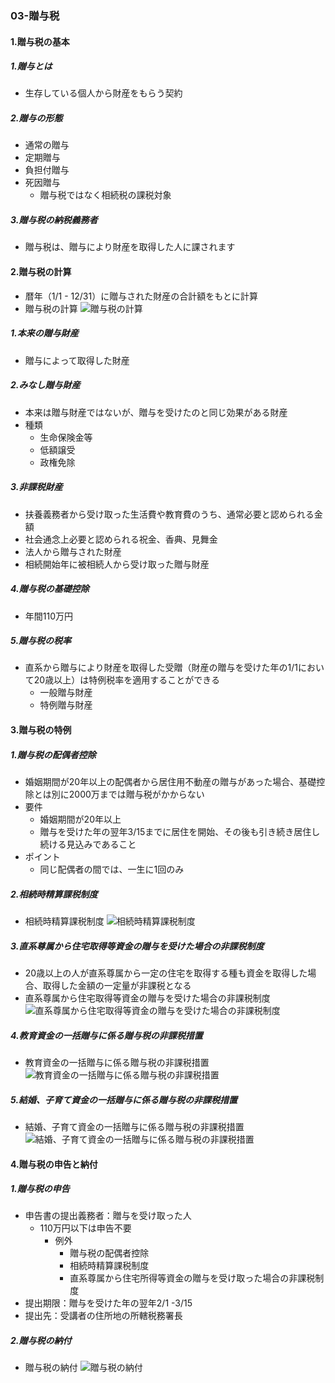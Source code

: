 ### 03-贈与税
#### 1.贈与税の基本
##### 1.贈与とは
  - 生存している個人から財産をもらう契約
##### 2.贈与の形態
  - 通常の贈与
  - 定期贈与
  - 負担付贈与
  - 死因贈与
     - 贈与税ではなく相続税の課税対象
##### 3.贈与税の納税義務者
  - 贈与税は、贈与により財産を取得した人に課されます
#### 2.贈与税の計算
  - 暦年（1/1 - 12/31）に贈与された財産の合計額をもとに計算
  - 贈与税の計算
  ![贈与税の計算](https://fp3.howto.work/contents/wp-content/uploads/post1127_1.png)
##### 1.本来の贈与財産
  - 贈与によって取得した財産
##### 2.みなし贈与財産
  - 本来は贈与財産ではないが、贈与を受けたのと同じ効果がある財産
  - 種類
    - 生命保険金等
    - 低額譲受
    - 政権免除
##### 3.非課税財産
  - 扶養義務者から受け取った生活費や教育費のうち、通常必要と認められる金額
  - 社会通念上必要と認められる祝金、香典、見舞金
  - 法人から贈与された財産
  - 相続開始年に被相続人から受け取った贈与財産
##### 4.贈与税の基礎控除
  - 年間110万円
##### 5.贈与税の税率
  - 直系から贈与により財産を取得した受贈（財産の贈与を受けた年の1/1において20歳以上）は特例税率を適用することができる
    - 一般贈与財産
    - 特例贈与財産
#### 3.贈与税の特例
##### 1.贈与税の配偶者控除
  - 婚姻期間が20年以上の配偶者から居住用不動産の贈与があった場合、基礎控除とは別に2000万までは贈与税がかからない
  - 要件
    - 婚姻期間が20年以上
    - 贈与を受けた年の翌年3/15までに居住を開始、その後も引き続き居住し続ける見込みであること
  - ポイント
    - 同じ配偶者の間では、一生に1回のみ
##### 2.相続時精算課税制度
  - 相続時精算課税制度
  ![相続時精算課税制度](https://www.tamachi-mansion.com/blog/wp-content/uploads/2017/10/%E2%91%B3%E7%9B%B8%E7%B6%9A%E6%99%82%E7%B2%BE%E7%AE%97%E8%AA%B2%E7%A8%8E%E5%88%B6%E5%BA%A6.bmp)
##### 3.直系尊属から住宅取得等資金の贈与を受けた場合の非課税制度
  - 20歳以上の人が直系尊属から一定の住宅を取得する種も資金を取得した場合、取得した金額の一定量が非課税となる
  - 直系尊属から住宅取得等資金の贈与を受けた場合の非課税制度
  ![直系尊属から住宅取得等資金の贈与を受けた場合の非課税制度](https://fp3-siken.com/kakomon/2012_1/img/60.gif)
##### 4.教育資金の一括贈与に係る贈与税の非課税措置
  - 教育資金の一括贈与に係る贈与税の非課税措置
  ![教育資金の一括贈与に係る贈与税の非課税措置](https://www.smtb.jp/-/media/tb/personal/entrustment/education/non_taxable/img/img-01.png)
##### 5.結婚、子育て資金の一括贈与に係る贈与税の非課税措置
  - 結婚、子育て資金の一括贈与に係る贈与税の非課税措置
  ![結婚、子育て資金の一括贈与に係る贈与税の非課税措置](https://www.fps-net.com/knowledge/tax/2021/img/2_2_2.png)
#### 4.贈与税の申告と納付
##### 1.贈与税の申告
  - 申告書の提出義務者：贈与を受け取った人
    - 110万円以下は申告不要
      - 例外
        - 贈与税の配偶者控除
        - 相続時精算課税制度
        - 直系尊属から住宅所得等資金の贈与を受け取った場合の非課税制度
  - 提出期限：贈与を受けた年の翌年2/1 -3/15
  - 提出先：受講者の住所地の所轄税務署長
##### 2.贈与税の納付
  - 贈与税の納付
  ![贈与税の納付](https://chester-souzoku.com/wp-content/uploads/2020/01/421-1.jpg)
